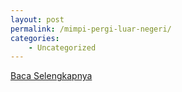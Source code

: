 ```yaml
---
layout: post
permalink: /mimpi-pergi-luar-negeri/
categories:
    - Uncategorized
---
```


[Baca Selengkapnya](/07)